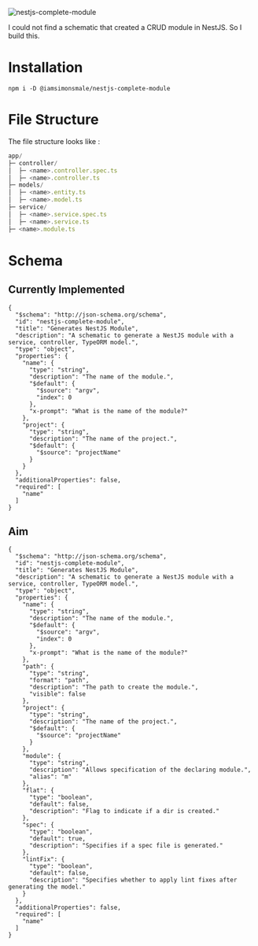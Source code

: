 ![nestjs-complete-module](https://socialify.git.ci/SSmale/nestjs-complete-module/image?description=1&language=1&owner=1&pattern=Signal&theme=Dark)

I could not find a schematic that created a CRUD module in NestJS. So I build this.

# Installation

`npm i -D @iamsimonsmale/nestjs-complete-module`

# File Structure

The file structure looks like :

```typescript
app/
├─ controller/
│  ├─ <name>.controller.spec.ts
│  ├─ <name>.controller.ts
├─ models/
│  ├─ <name>.entity.ts
│  ├─ <name>.model.ts
├─ service/
│  ├─ <name>.service.spec.ts
│  ├─ <name>.service.ts
├─ <name>.module.ts

```

# Schema

## Currently Implemented

```
{
  "$schema": "http://json-schema.org/schema",
  "id": "nestjs-complete-module",
  "title": "Generates NestJS Module",
  "description": "A schematic to generate a NestJS module with a service, controller, TypeORM model.",
  "type": "object",
  "properties": {
    "name": {
      "type": "string",
      "description": "The name of the module.",
      "$default": {
        "$source": "argv",
        "index": 0
      },
      "x-prompt": "What is the name of the module?"
    },
    "project": {
      "type": "string",
      "description": "The name of the project.",
      "$default": {
        "$source": "projectName"
      }
    }
  },
  "additionalProperties": false,
  "required": [
    "name"
  ]
}
```


## Aim

```
{
  "$schema": "http://json-schema.org/schema",
  "id": "nestjs-complete-module",
  "title": "Generates NestJS Module",
  "description": "A schematic to generate a NestJS module with a service, controller, TypeORM model.",
  "type": "object",
  "properties": {
    "name": {
      "type": "string",
      "description": "The name of the module.",
      "$default": {
        "$source": "argv",
        "index": 0
      },
      "x-prompt": "What is the name of the module?"
    },
    "path": {
      "type": "string",
      "format": "path",
      "description": "The path to create the module.",
      "visible": false
    },
    "project": {
      "type": "string",
      "description": "The name of the project.",
      "$default": {
        "$source": "projectName"
      }
    },
    "module": {
      "type": "string",
      "description": "Allows specification of the declaring module.",
      "alias": "m"
    },
    "flat": {
      "type": "boolean",
      "default": false,
      "description": "Flag to indicate if a dir is created."
    },
    "spec": {
      "type": "boolean",
      "default": true,
      "description": "Specifies if a spec file is generated."
    },
    "lintFix": {
      "type": "boolean",
      "default": false,
      "description": "Specifies whether to apply lint fixes after generating the model."
    }
  },
  "additionalProperties": false,
  "required": [
    "name"
  ]
}
```

